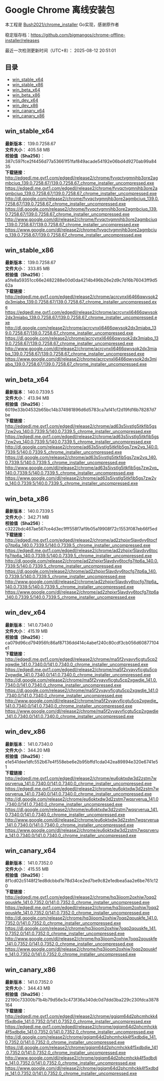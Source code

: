 # Google Chrome 离线安装包
本工程是 [Bush2021/chrome_installer](https://github.com/Bush2021/chrome_installer) Go实现，感谢原作者

稳定版存档：<https://github.com/bigmangos/chrome-offline-installer/releases>

最近一次检测更新时间（UTC+8）：
2025-08-12 20:51:01

## 目录
* [win_stable_x64](https://github.com/bigmangos/chrome-offline-installer?tab=readme-ov-file#win_stable_x64)
* [win_stable_x86](https://github.com/bigmangos/chrome-offline-installer?tab=readme-ov-file#win_stable_x86)
* [win_beta_x64](https://github.com/bigmangos/chrome-offline-installer?tab=readme-ov-file#win_beta_x64)
* [win_beta_x86](https://github.com/bigmangos/chrome-offline-installer?tab=readme-ov-file#win_beta_x86)
* [win_dev_x64](https://github.com/bigmangos/chrome-offline-installer?tab=readme-ov-file#win_dev_x64)
* [win_dev_x86](https://github.com/bigmangos/chrome-offline-installer?tab=readme-ov-file#win_dev_x86)
* [win_canary_x64](https://github.com/bigmangos/chrome-offline-installer?tab=readme-ov-file#win_canary_x64)
* [win_canary_x86](https://github.com/bigmangos/chrome-offline-installer?tab=readme-ov-file#win_canary_x86)

## win_stable_x64
**最新版本**： 139.0.7258.67  
**文件大小**： 405.58 MB  
**校验值（Sha256）**： 387c597fce2f4456d77a53661f51faf849acade54192e06bd4d9270ab99a8435  
**下载链接**：
http://edgedl.me.gvt1.com/edgedl/release2/chrome/fvvqctvgmnjhb3ore2agmbciuq_139.0.7258.67/139.0.7258.67_chrome_installer_uncompressed.exe
https://edgedl.me.gvt1.com/edgedl/release2/chrome/fvvqctvgmnjhb3ore2agmbciuq_139.0.7258.67/139.0.7258.67_chrome_installer_uncompressed.exe
http://dl.google.com/release2/chrome/fvvqctvgmnjhb3ore2agmbciuq_139.0.7258.67/139.0.7258.67_chrome_installer_uncompressed.exe
https://dl.google.com/release2/chrome/fvvqctvgmnjhb3ore2agmbciuq_139.0.7258.67/139.0.7258.67_chrome_installer_uncompressed.exe
http://www.google.com/dl/release2/chrome/fvvqctvgmnjhb3ore2agmbciuq_139.0.7258.67/139.0.7258.67_chrome_installer_uncompressed.exe
https://www.google.com/dl/release2/chrome/fvvqctvgmnjhb3ore2agmbciuq_139.0.7258.67/139.0.7258.67_chrome_installer_uncompressed.exe
## win_stable_x86
**最新版本**： 139.0.7258.67  
**文件大小**： 333.85 MB  
**校验值（Sha256）**： a5fe8a59351cc66e2482288e00d0da4214b496b26e2d9c7d16b76043ff9d562a  
**下载链接**：
http://edgedl.me.gvt1.com/edgedl/release2/chrome/acrcynxli6466qwvsok2dx3miabq_139.0.7258.67/139.0.7258.67_chrome_installer_uncompressed.exe
https://edgedl.me.gvt1.com/edgedl/release2/chrome/acrcynxli6466qwvsok2dx3miabq_139.0.7258.67/139.0.7258.67_chrome_installer_uncompressed.exe
http://dl.google.com/release2/chrome/acrcynxli6466qwvsok2dx3miabq_139.0.7258.67/139.0.7258.67_chrome_installer_uncompressed.exe
https://dl.google.com/release2/chrome/acrcynxli6466qwvsok2dx3miabq_139.0.7258.67/139.0.7258.67_chrome_installer_uncompressed.exe
http://www.google.com/dl/release2/chrome/acrcynxli6466qwvsok2dx3miabq_139.0.7258.67/139.0.7258.67_chrome_installer_uncompressed.exe
https://www.google.com/dl/release2/chrome/acrcynxli6466qwvsok2dx3miabq_139.0.7258.67/139.0.7258.67_chrome_installer_uncompressed.exe
## win_beta_x64
**最新版本**： 140.0.7339.5  
**文件大小**： 413.94 MB  
**校验值（Sha256）**： 6019e33b04532b65bc14b374981896d6d5783ca7af41cf2d19fd16b78287d7be  
**下载链接**：
http://edgedl.me.gvt1.com/edgedl/release2/chrome/ad63s5ivstlg5itkfib5gs7zw2vq_140.0.7339.5/140.0.7339.5_chrome_installer_uncompressed.exe
https://edgedl.me.gvt1.com/edgedl/release2/chrome/ad63s5ivstlg5itkfib5gs7zw2vq_140.0.7339.5/140.0.7339.5_chrome_installer_uncompressed.exe
http://dl.google.com/release2/chrome/ad63s5ivstlg5itkfib5gs7zw2vq_140.0.7339.5/140.0.7339.5_chrome_installer_uncompressed.exe
https://dl.google.com/release2/chrome/ad63s5ivstlg5itkfib5gs7zw2vq_140.0.7339.5/140.0.7339.5_chrome_installer_uncompressed.exe
http://www.google.com/dl/release2/chrome/ad63s5ivstlg5itkfib5gs7zw2vq_140.0.7339.5/140.0.7339.5_chrome_installer_uncompressed.exe
https://www.google.com/dl/release2/chrome/ad63s5ivstlg5itkfib5gs7zw2vq_140.0.7339.5/140.0.7339.5_chrome_installer_uncompressed.exe
## win_beta_x86
**最新版本**： 140.0.7339.5  
**文件大小**： 342.71 MB  
**校验值（Sha256）**： c3222bdc467ae567ce4d3ec1fff558f7af9b05a19908f72c1553f087eb66f5ed  
**下载链接**：
http://edgedl.me.gvt1.com/edgedl/release2/chrome/ad2zhpjxr5lavdvy6tocfg7itp6a_140.0.7339.5/140.0.7339.5_chrome_installer_uncompressed.exe
https://edgedl.me.gvt1.com/edgedl/release2/chrome/ad2zhpjxr5lavdvy6tocfg7itp6a_140.0.7339.5/140.0.7339.5_chrome_installer_uncompressed.exe
http://dl.google.com/release2/chrome/ad2zhpjxr5lavdvy6tocfg7itp6a_140.0.7339.5/140.0.7339.5_chrome_installer_uncompressed.exe
https://dl.google.com/release2/chrome/ad2zhpjxr5lavdvy6tocfg7itp6a_140.0.7339.5/140.0.7339.5_chrome_installer_uncompressed.exe
http://www.google.com/dl/release2/chrome/ad2zhpjxr5lavdvy6tocfg7itp6a_140.0.7339.5/140.0.7339.5_chrome_installer_uncompressed.exe
https://www.google.com/dl/release2/chrome/ad2zhpjxr5lavdvy6tocfg7itp6a_140.0.7339.5/140.0.7339.5_chrome_installer_uncompressed.exe
## win_dev_x64
**最新版本**： 141.0.7340.0  
**文件大小**： 415.19 MB  
**校验值（Sha256）**： ca079d96cd794956fc86af87136dd414c4abef240c80cdf3cb056d60877104e1  
**下载链接**：
http://edgedl.me.gvt1.com/edgedl/release2/chrome/ma5f2vyayvficgtu5cp2xgwdje_141.0.7340.0/141.0.7340.0_chrome_installer_uncompressed.exe
https://edgedl.me.gvt1.com/edgedl/release2/chrome/ma5f2vyayvficgtu5cp2xgwdje_141.0.7340.0/141.0.7340.0_chrome_installer_uncompressed.exe
http://dl.google.com/release2/chrome/ma5f2vyayvficgtu5cp2xgwdje_141.0.7340.0/141.0.7340.0_chrome_installer_uncompressed.exe
https://dl.google.com/release2/chrome/ma5f2vyayvficgtu5cp2xgwdje_141.0.7340.0/141.0.7340.0_chrome_installer_uncompressed.exe
http://www.google.com/dl/release2/chrome/ma5f2vyayvficgtu5cp2xgwdje_141.0.7340.0/141.0.7340.0_chrome_installer_uncompressed.exe
https://www.google.com/dl/release2/chrome/ma5f2vyayvficgtu5cp2xgwdje_141.0.7340.0/141.0.7340.0_chrome_installer_uncompressed.exe
## win_dev_x86
**最新版本**： 141.0.7340.0  
**文件大小**： 344.20 MB  
**校验值（Sha256）**： e1e541dee1dfc552b67e4f558ebe6e2b95bffd1cda042ea89894e320e6741e51  
**下载链接**：
http://edgedl.me.gvt1.com/edgedl/release2/chrome/eu6oktxdw3d2zstm7wqsrverua_141.0.7340.0/141.0.7340.0_chrome_installer_uncompressed.exe
https://edgedl.me.gvt1.com/edgedl/release2/chrome/eu6oktxdw3d2zstm7wqsrverua_141.0.7340.0/141.0.7340.0_chrome_installer_uncompressed.exe
http://dl.google.com/release2/chrome/eu6oktxdw3d2zstm7wqsrverua_141.0.7340.0/141.0.7340.0_chrome_installer_uncompressed.exe
https://dl.google.com/release2/chrome/eu6oktxdw3d2zstm7wqsrverua_141.0.7340.0/141.0.7340.0_chrome_installer_uncompressed.exe
http://www.google.com/dl/release2/chrome/eu6oktxdw3d2zstm7wqsrverua_141.0.7340.0/141.0.7340.0_chrome_installer_uncompressed.exe
https://www.google.com/dl/release2/chrome/eu6oktxdw3d2zstm7wqsrverua_141.0.7340.0/141.0.7340.0_chrome_installer_uncompressed.exe
## win_canary_x64
**最新版本**： 141.0.7352.0  
**文件大小**： 415.55 MB  
**校验值（Sha256）**： 8f1cd02c5148f21ed8dcbbd1e78d34ce2ed7be9c82e1edbea5aa2e6be761c120  
**下载链接**：
http://edgedl.me.gvt1.com/edgedl/release2/chrome/hq3iioom2oxhiw7oqq2qouskfe_141.0.7352.0/141.0.7352.0_chrome_installer_uncompressed.exe
https://edgedl.me.gvt1.com/edgedl/release2/chrome/hq3iioom2oxhiw7oqq2qouskfe_141.0.7352.0/141.0.7352.0_chrome_installer_uncompressed.exe
http://dl.google.com/release2/chrome/hq3iioom2oxhiw7oqq2qouskfe_141.0.7352.0/141.0.7352.0_chrome_installer_uncompressed.exe
https://dl.google.com/release2/chrome/hq3iioom2oxhiw7oqq2qouskfe_141.0.7352.0/141.0.7352.0_chrome_installer_uncompressed.exe
http://www.google.com/dl/release2/chrome/hq3iioom2oxhiw7oqq2qouskfe_141.0.7352.0/141.0.7352.0_chrome_installer_uncompressed.exe
https://www.google.com/dl/release2/chrome/hq3iioom2oxhiw7oqq2qouskfe_141.0.7352.0/141.0.7352.0_chrome_installer_uncompressed.exe
## win_canary_x86
**最新版本**： 141.0.7352.0  
**文件大小**： 344.43 MB  
**校验值（Sha256）**： 22190c73300b71b4b79d56e3c473f36a340dc0d7ddd3ba229c230fdca3878164  
**下载链接**：
http://edgedl.me.gvt1.com/edgedl/release2/chrome/ggiqm64d2phcmhckk4f5xdbdje_141.0.7352.0/141.0.7352.0_chrome_installer_uncompressed.exe
https://edgedl.me.gvt1.com/edgedl/release2/chrome/ggiqm64d2phcmhckk4f5xdbdje_141.0.7352.0/141.0.7352.0_chrome_installer_uncompressed.exe
http://dl.google.com/release2/chrome/ggiqm64d2phcmhckk4f5xdbdje_141.0.7352.0/141.0.7352.0_chrome_installer_uncompressed.exe
https://dl.google.com/release2/chrome/ggiqm64d2phcmhckk4f5xdbdje_141.0.7352.0/141.0.7352.0_chrome_installer_uncompressed.exe
http://www.google.com/dl/release2/chrome/ggiqm64d2phcmhckk4f5xdbdje_141.0.7352.0/141.0.7352.0_chrome_installer_uncompressed.exe
https://www.google.com/dl/release2/chrome/ggiqm64d2phcmhckk4f5xdbdje_141.0.7352.0/141.0.7352.0_chrome_installer_uncompressed.exe
